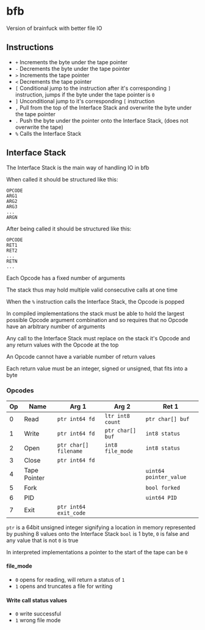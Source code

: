 # bfb
Version of brainfuck with better file IO

## Instructions
- `+` Increments the byte under the tape pointer
- `-` Decrements the byte under the tape pointer
- `>` Increments the tape pointer
- `<` Decrements the tape pointer
- `[` Conditional jump to the instruction after it's corresponding `]` instruction, jumps if the byte under the tape pointer is `0`
- `]` Unconditional jump to it's corresponding `[` instruction
- `,` Pull from the top of the Interface Stack and overwrite the byte under the tape pointer
- `.` Push the byte under the pointer onto the Interface Stack, (does not overwrite the tape)
- `%` Calls the Interface Stack

## Interface Stack
The Interface Stack is the main way of handling IO in bfb

When called it should be structured like this:

```
OPCODE
ARG1
ARG2
ARG3
...
ARGN
```

After being called it should be structured like this:

```
OPCODE
RET1
RET2
...
RETN
...
```

Each Opcode has a fixed number of arguments

The stack thus may hold multiple valid consecutive calls at one time

When the `%` instruction calls the Interface Stack, the Opcode is popped

In compiled implementations the stack must be able to hold the largest possible Opcode argument combination and so requires that no Opcode have an arbitrary number of arguments

Any call to the Interface Stack must replace on the stack it's Opcode and any return values with the Opcode at the top

An Opcode cannot have a variable number of return values

Each return value must be an integer, signed or unsigned, that fits into a byte

### Opcodes

| Op| Name          | Arg 1                 | Arg 2             | Ret 1
| - | ------------- | --------------------- | ----------------- | ----- |
| 0 | Read          | `ptr int64 fd`        | `ltr int8 count`  | `ptr char[] buf`
| 1 | Write         | `ptr int64 fd`        | `ptr char[] buf`  | `int8 status`
| 2 | Open          | `ptr char[] filename` | `int8 file_mode`  | `int8 status`
| 3 | Close         | `ptr int64 fd`        |                   |
| 4 | Tape Pointer  |                       |                   | `uint64 pointer_value`
| 5 | Fork          |                       |                   | `bool forked`
| 6 | PID           |                       |                   | `uint64 PID`
| 7 | Exit          | `ptr int64 exit_code` |                   |

`ptr` is a 64bit unsigned integer signifying a location in memory represented by pushing 8 values onto the Interface Stack
`bool` is 1 byte, `0` is false and any value that is not `0` is true

In interpreted implementations a pointer to the start of the tape can be `0`

#### file_mode

- `0` opens for reading, will return a status of `1`
- `1` opens and truncates a file for writing

#### Write call status values
- `0` write successful
- `1` wrong file mode
